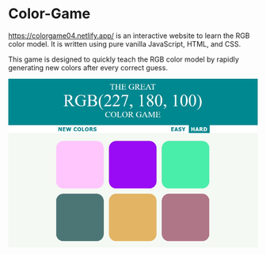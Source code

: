 # Color-Game
https://colorgame04.netlify.app/
is an interactive website to learn the RGB color model. It is written using pure vanilla JavaScript, HTML, and CSS.

This game is designed to quickly teach the RGB color model by rapidly generating new colors after every correct guess.

![img](./images/Screenshot_2.jpg)
